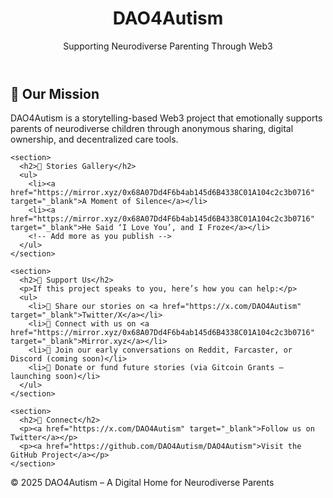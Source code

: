 <!DOCTYPE html>
<html lang="en">
<head>
  <meta charset="UTF-8" />
  <meta name="viewport" content="width=device-width, initial-scale=1.0" />
  <title>DAO4Autism</title>
  <link rel="stylesheet" href="style.css">
</head>
<body>
  <header>
    <h1>DAO4Autism</h1>
    <p>Supporting Neurodiverse Parenting Through Web3</p>
  </header>

  <main>
    <section>
      <h2>🌱 Our Mission</h2>
      <p>
        DAO4Autism is a storytelling-based Web3 project that emotionally supports parents of neurodiverse children through anonymous sharing, digital ownership, and decentralized care tools.
      </p>
    </section>

    <section>
      <h2>📖 Stories Gallery</h2>
      <ul>
        <li><a href="https://mirror.xyz/0x68A07Dd4F6b4ab145d6B4338C01A104c2c3b0716" target="_blank">A Moment of Silence</a></li>
        <li><a href="https://mirror.xyz/0x68A07Dd4F6b4ab145d6B4338C01A104c2c3b0716" target="_blank">He Said ‘I Love You’, and I Froze</a></li>
        <!-- Add more as you publish -->
      </ul>
    </section>

    <section>
      <h2>🧡 Support Us</h2>
      <p>If this project speaks to you, here’s how you can help:</p>
      <ul>
        <li>🔁 Share our stories on <a href="https://x.com/DAO4Autism" target="_blank">Twitter/X</a></li>
        <li>🤝 Connect with us on <a href="https://mirror.xyz/0x68A07Dd4F6b4ab145d6B4338C01A104c2c3b0716" target="_blank">Mirror.xyz</a></li>
        <li>💬 Join our early conversations on Reddit, Farcaster, or Discord (coming soon)</li>
        <li>💙 Donate or fund future stories (via Gitcoin Grants – launching soon)</li>
      </ul>
    </section>

    <section>
      <h2>🔗 Connect</h2>
      <p><a href="https://x.com/DAO4Autism" target="_blank">Follow us on Twitter</a></p>
      <p><a href="https://github.com/DAO4Autism/DAO4Autism">Visit the GitHub Project</a></p>
    </section>
  </main>

  <footer>
    <p>&copy; 2025 DAO4Autism – A Digital Home for Neurodiverse Parents</p>
  </footer>
</body>
</html>

